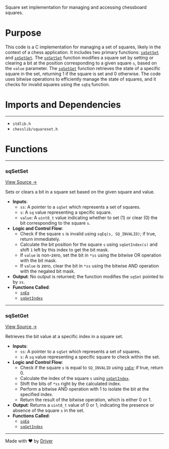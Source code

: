 <!--------------------------------------------------------------------------------->
<!-- IMPORTANT: This file is auto-generated by Driver (https://driver.ai). -------->
<!-- Manual edits may be overwritten on future commits. --------------------------->
<!--------------------------------------------------------------------------------->

Square set implementation for managing and accessing chessboard squares.

# Purpose
This code is a C implementation for managing a set of squares, likely in the context of a chess application. It includes two primary functions: [`sqSetSet`](<#sqsetset>) and [`sqSetGet`](<#sqsetget>). The [`sqSetSet`](<#sqsetset>) function modifies a square set by setting or clearing a bit at the position corresponding to a given square `s`, based on the `value` parameter. The [`sqSetGet`](<#sqsetget>) function retrieves the state of a specific square in the set, returning 1 if the square is set and 0 otherwise. The code uses bitwise operations to efficiently manage the state of squares, and it checks for invalid squares using the `sqEq` function.
# Imports and Dependencies

---
- `stdlib.h`
- `chesslib/squareset.h`


# Functions

---
### sqSetSet<!-- {{#callable:sqSetSet}} -->
[View Source →](<../../../../../chesslib/src/chesslib/squareset.c#L10>)

Sets or clears a bit in a square set based on the given square and value.
- **Inputs**:
    - `ss`: A pointer to a `sqSet` which represents a set of squares.
    - `s`: A `sq` value representing a specific square.
    - `value`: A `uint8_t` value indicating whether to set (1) or clear (0) the bit corresponding to the square `s`.
- **Logic and Control Flow**:
    - Check if the square `s` is invalid using `sqEq(s, SQ_INVALID)`; if true, return immediately.
    - Calculate the bit position for the square `s` using `sqGetIndex(s)` and shift `1` left by this index to get the bit mask.
    - If `value` is non-zero, set the bit in `*ss` using the bitwise OR operation with the bit mask.
    - If `value` is zero, clear the bit in `*ss` using the bitwise AND operation with the negated bit mask.
- **Output**: No output is returned; the function modifies the `sqSet` pointed to by `ss`.
- **Functions Called**:
    - [`sqEq`](<square.c.md#sqeq>)
    - [`sqGetIndex`](<square.c.md#sqgetindex>)


---
### sqSetGet<!-- {{#callable:sqSetGet}} -->
[View Source →](<../../../../../chesslib/src/chesslib/squareset.c#L23>)

Retrieves the bit value at a specific index in a square set.
- **Inputs**:
    - `ss`: A pointer to a `sqSet` which represents a set of squares.
    - `s`: A `sq` value representing a specific square to check within the set.
- **Logic and Control Flow**:
    - Check if the square `s` is equal to `SQ_INVALID` using [`sqEq`](<square.c.md#sqeq>); if true, return 0.
    - Calculate the index of the square `s` using [`sqGetIndex`](<square.c.md#sqgetindex>).
    - Shift the bits of `*ss` right by the calculated index.
    - Perform a bitwise AND operation with 1 to isolate the bit at the specified index.
    - Return the result of the bitwise operation, which is either 0 or 1.
- **Output**: Returns a `uint8_t` value of 0 or 1, indicating the presence or absence of the square `s` in the set.
- **Functions Called**:
    - [`sqEq`](<square.c.md#sqeq>)
    - [`sqGetIndex`](<square.c.md#sqgetindex>)



---
Made with ❤️ by [Driver](https://www.driver.ai/)